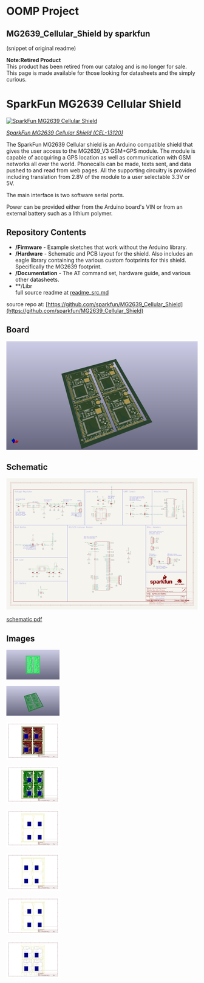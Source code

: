 # OOMP Project  
## MG2639_Cellular_Shield  by sparkfun  
  
(snippet of original readme)  
  
**Note:Retired Product**  
This product has been retired from our catalog and is no longer for sale. This page is made available for those looking for datasheets and the simply curious.  
  
SparkFun MG2639 Cellular Shield  
=========================  
  
[![SparkFun MG2639 Cellular Shield](https://cdn.sparkfun.com/r/600-600/assets/learn_tutorials/3/5/7/speaker-hookup.jpg)](https://www.sparkfun.com/products/13120)  
  
[*SparkFun MG2639 Cellular Shield (CEL-13120)*](https://www.sparkfun.com/products/13120)  
  
The SparkFun MG2639 Cellular shield is an Arduino compatible shield that gives the user access to the MG2639_V3 GSM+GPS module. The module is capable of accquiring a GPS location as well as communication with GSM networks all over the world. Phonecalls can be made, texts sent, and data pushed to and read from web pages. All the supporting circuitry is provided including translation from 2.8V of the module to a user selectable 3.3V or 5V.  
  
The main interface is two software serial ports.  
  
Power can be provided either from the Arduino board's VIN or from an external battery such as a lithium polymer.  
  
Repository Contents  
-------------------  
  
* **/Firmware** - Example sketches that work without the Arduino library.  
* **/Hardware** - Schematic and PCB layout for the shield. Also includes an eagle library containing the various custom footprints for this shield. Specifically the MG2639 footprint.  
* **/Documentation** - The AT command set, hardware guide, and various other datasheets.  
* **/Libr  
  full source readme at [readme_src.md](readme_src.md)  
  
source repo at: [https://github.com/sparkfun/MG2639_Cellular_Shield](https://github.com/sparkfun/MG2639_Cellular_Shield)  
## Board  
  
[![working_3d.png](working_3d_600.png)](working_3d.png)  
## Schematic  
  
[![working_schematic.png](working_schematic_600.png)](working_schematic.png)  
  
[schematic pdf](working_schematic.pdf)  
## Images  
  
[![working_3D_bottom.png](working_3D_bottom_140.png)](working_3D_bottom.png)  
  
[![working_3D_top.png](working_3D_top_140.png)](working_3D_top.png)  
  
[![working_assembly_page_01.png](working_assembly_page_01_140.png)](working_assembly_page_01.png)  
  
[![working_assembly_page_02.png](working_assembly_page_02_140.png)](working_assembly_page_02.png)  
  
[![working_assembly_page_03.png](working_assembly_page_03_140.png)](working_assembly_page_03.png)  
  
[![working_assembly_page_04.png](working_assembly_page_04_140.png)](working_assembly_page_04.png)  
  
[![working_assembly_page_05.png](working_assembly_page_05_140.png)](working_assembly_page_05.png)  
  
[![working_assembly_page_06.png](working_assembly_page_06_140.png)](working_assembly_page_06.png)  
